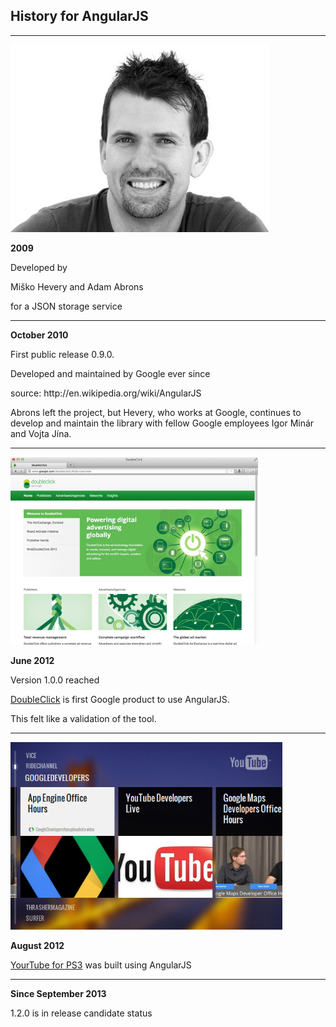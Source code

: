 ##  History for AngularJS

---

<img src="/assets/01-history/angularjs-misko-hevery.jpg" alt="" height="300"/>


**2009**

Developed by 

Miško Hevery and Adam Abrons 

for a JSON storage service

---

**October 2010**

First public release 0.9.0.

Developed and maintained by Google ever since

<aside data-markdown class="notes">
source: http://en.wikipedia.org/wiki/AngularJS

Abrons left the project, but Hevery, who works at Google, continues to develop and maintain the library with fellow Google employees Igor Minár and Vojta Jína.
</aside>

---

<img src="/assets/01-history/angularjs-doubleclick.png" alt="DoubleClick Home Screenshot" height="300"/>


**June 2012**

Version 1.0.0 reached

[DoubleClick](http://blog.angularjs.org/2012/06/doubleclick-super-powered-by-angularjs.html) is first Google product to use AngularJS.

This felt like a validation of the tool.

---

<img src="assets/01-history/angularjs-youtube-ps3.png" alt="" height="300"/>

**August 2012**

[YourTube for PS3](http://blog.angularjs.org/2012/08/your-excuse-to-buy-playstation.html) was built using AngularJS

---

**Since September 2013**

1.2.0 is in release candidate status


